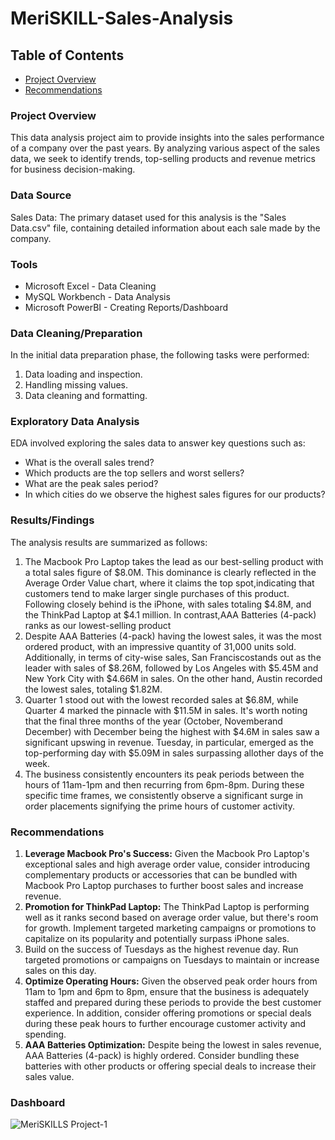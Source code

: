# MeriSKILL-Sales-Analysis

## Table of Contents
- [Project Overview](#project-overview)
- [Recommendations](#recommendations)

### Project Overview
This data analysis project aim to provide insights into the sales performance of a company over the past years. By analyzing various aspect of the sales data, we seek to identify trends, top-selling products and revenue metrics for business decision-making.

### Data Source
Sales Data: The primary dataset used for this analysis is the "Sales Data.csv" file, containing detailed information about each sale made by the company.

### Tools
- Microsoft Excel - Data Cleaning
- MySQL Workbench - Data Analysis
- Microsoft PowerBI - Creating Reports/Dashboard

### Data Cleaning/Preparation
In the initial data preparation phase, the following tasks were performed:
1. Data loading and inspection.
2. Handling missing values.
3. Data cleaning and formatting.

### Exploratory Data Analysis
EDA involved exploring the sales data to answer key questions such as:
- What is the overall sales trend?
- Which products are the top sellers and worst sellers?
- What are the peak sales period?
- In which cities do we observe the highest sales figures for our products?

### Results/Findings
The analysis results are summarized as follows:
1. The Macbook Pro Laptop takes the lead as our best-selling product with a total sales figure of $8.0M. This dominance is clearly reflected in the Average Order Value chart, where it claims the top spot,indicating that customers tend to make larger single purchases of this product. Following closely behind is the iPhone, with sales totaling $4.8M, and the ThinkPad Laptop at $4.1 million. In contrast,AAA Batteries (4-pack) ranks as our lowest-selling product
2. Despite AAA Batteries (4-pack) having the lowest sales, it was the most ordered product, with an impressive quantity of 31,000 units sold. Additionally, in terms of city-wise sales, San Franciscostands out as the leader with sales of $8.26M, followed by Los Angeles with $5.45M and New York City with $4.66M in sales. On the other hand, Austin recorded the lowest sales, totaling $1.82M.
3. Quarter 1 stood out with the lowest recorded sales at $6.8M, while Quarter 4 marked the pinnacle with $11.5M in sales. It's worth noting that the final three months of the year (October, Novemberand December) with December being the highest with $4.6M in sales saw a significant upswing in revenue. Tuesday, in particular, emerged as the top-performing day with $5.09M in sales surpassing allother days of the week.
4. The business consistently encounters its peak periods between the hours of 11am-1pm and then recurring from 6pm-8pm. During these specific time frames, we consistently observe a significant surge in order placements signifying the prime hours of customer activity.

### Recommendations
1. **Leverage Macbook Pro's Success:** Given the Macbook Pro Laptop's exceptional sales and high average order value, consider introducing complementary products or accessories that can be bundled
with Macbook Pro Laptop purchases to further boost sales and increase revenue.
2. **Promotion for ThinkPad Laptop:** The ThinkPad Laptop is performing well as it ranks second based on average order value, but there's room for growth. Implement targeted marketing campaigns or
promotions to capitalize on its popularity and potentially surpass iPhone sales.
3. Build on the success of Tuesdays as the highest revenue day. Run targeted promotions or campaigns on Tuesdays to maintain or increase sales on this day.
4. **Optimize Operating Hours:** Given the observed peak order hours from 11am to 1pm and 6pm to 8pm, ensure that the business is adequately staffed and prepared during these periods to provide
the best customer experience. In addition, consider offering promotions or special deals during these peak hours to further encourage customer activity and spending.
5. **AAA Batteries Optimization:** Despite being the lowest in sales revenue, AAA Batteries (4-pack) is highly ordered. Consider bundling these batteries with other products or offering special deals to
increase their sales value.


### Dashboard
![MeriSKILLS Project-1](https://github.com/Bukkiee20/MerSKILL-Sales-Analysis/assets/99342341/20190bf4-8205-41b4-8ead-8ad606a1d57b)

